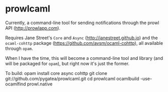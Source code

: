 # prowlcaml

Currently, a command-line tool for sending notifications through the prowl API
(http://prowlapp.com). 

Requires Jane Street's `Core` and `Async` (http://janestreet.github.io) and the
`ocaml-cohttp` package (https://github.com/avsm/ocaml-cohttp), all available
through `opam`.

When I have the time, this will become a command-line tool and library (and
will be packaged for `opam`), but right now it's just the former.

To build:
  opam install core async cohttp
  git clone git://github.com/pygatea/prowlcaml.git
  cd prowlcaml
  ocamlbuild -use-ocamlfind prowl.native
